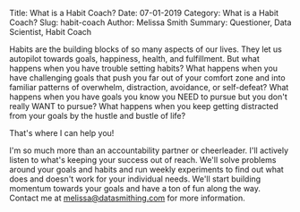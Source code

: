 Title: What is a Habit Coach?
Date: 07-01-2019
Category: What is a Habit Coach?
Slug: habit-coach
Author: Melissa Smith
Summary: Questioner, Data Scientist, Habit Coach

Habits are the building blocks of so many aspects of our lives. They let us autopilot towards goals, happiness, health, and fulfillment. But what happens when you have trouble setting habits? What happens when you have challenging goals that push you far out of your comfort zone and into familiar patterns of overwhelm, distraction, avoidance, or self-defeat? What happens when you have goals you know you NEED to pursue but you don't really WANT to pursue? What happens when you keep getting distracted from your goals by the hustle and bustle of life?

That's where I can help you!

I'm so much more than an accountability partner or cheerleader. I'll actively listen to what's keeping your success out of reach. We'll solve problems around your goals and habits and run weekly experiments to find out what does and doesn't work for your individual needs. We'll start building momentum towards your goals and have a ton of fun along the way. Contact me at melissa@datasmithing.com for more information.